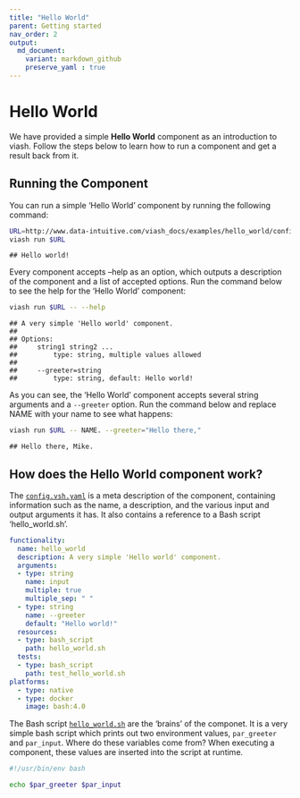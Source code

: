 ```yaml
---
title: "Hello World"
parent: Getting started
nav_order: 2
output:
  md_document:
    variant: markdown_github
    preserve_yaml : true
---
```


# Hello World

We have provided a simple **Hello World** component as an introduction
to viash. Follow the steps below to learn how to run a component and get
a result back from it.

## Running the Component

You can run a simple ‘Hello World’ component by running the following
command:

``` bash
URL=http://www.data-intuitive.com/viash_docs/examples/hello_world/config.vsh.yaml
viash run $URL
```

    ## Hello world!

Every component accepts –help as an option, which outputs a description
of the component and a list of accepted options. Run the command below
to see the help for the ‘Hello World’ component:

``` bash
viash run $URL -- --help
```

    ## A very simple 'Hello world' component.
    ## 
    ## Options:
    ##     string1 string2 ...
    ##         type: string, multiple values allowed
    ## 
    ##     --greeter=string
    ##         type: string, default: Hello world!

As you can see, the ‘Hello World’ component accepts several string
arguments and a `--greeter` option. Run the command below and replace
NAME with your name to see what happens:

``` bash
viash run $URL -- NAME. --greeter="Hello there,"
```

    ## Hello there, Mike.

## How does the Hello World component work?

The
[`config.vsh.yaml`](http://www.data-intuitive.com/viash_docs/examples/hello_world/config.vsh.yaml)
is a meta description of the component, containing information such as
the name, a description, and the various input and output arguments it
has. It also contains a reference to a Bash script ‘hello_world.sh’.

``` yaml
functionality:
  name: hello_world
  description: A very simple 'Hello world' component.
  arguments:
  - type: string
    name: input
    multiple: true
    multiple_sep: " "
  - type: string
    name: --greeter
    default: "Hello world!"
  resources:
  - type: bash_script
    path: hello_world.sh
  tests:
  - type: bash_script
    path: test_hello_world.sh
platforms:
  - type: native
  - type: docker
    image: bash:4.0
```

The Bash script
[`hello_world.sh`](http://www.data-intuitive.com/viash_docs/examples/hello_world/hello_world.sh)
are the ‘brains’ of the componet. It is a very simple bash script which
prints out two environment values, `par_greeter` and `par_input`. Where
do these variables come from? When executing a component, these values
are inserted into the script at runtime.

``` bash
#!/usr/bin/env bash

echo $par_greeter $par_input
```
